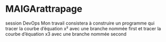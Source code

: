 # MAIGArattrapage
session DevOps
Mon travail consistera à construire un programme qui tracer la courbe d’équation x² avec une branche nommée first et 
tracer la courbe d’équation x3 avec une branche nommée second
